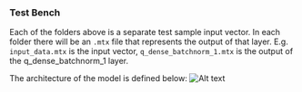 ### Test Bench

Each of the folders above is a separate test sample input vector. In each folder there will be an `.mtx` file that represents the output of that layer. E.g. `input_data.mtx` is the input vector, `q_dense_batchnorm_1.mtx` is the output of the q_dense_batchnorm_1 layer.

The architecture of the model is defined below:
![Alt text](../training/ad08_model.png?raw=true "Title")